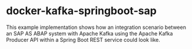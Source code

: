 # docker-kafka-springboot-sap

This example implementation shows how an integration scenario between an SAP AS ABAP system with Apache Kafka using the Apache Kafka Producer API within a Spring Boot REST service could look like.


